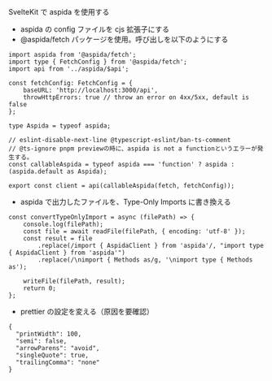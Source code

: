 SvelteKit で aspida を使用する

- aspida の config ファイルを cjs 拡張子にする
- @aspida/fetch パッケージを使用。呼び出しを以下のようにする

```
import aspida from '@aspida/fetch';
import type { FetchConfig } from '@aspida/fetch';
import api from '../aspida/$api';

const fetchConfig: FetchConfig = {
	baseURL: 'http://localhost:3000/api',
	throwHttpErrors: true // throw an error on 4xx/5xx, default is false
};

type Aspida = typeof aspida;

// eslint-disable-next-line @typescript-eslint/ban-ts-comment
// @ts-ignore pnpm previewの時に、aspida is not a functionというエラーが発生する。
const callableAspida = typeof aspida === 'function' ? aspida : (aspida.default as Aspida);

export const client = api(callableAspida(fetch, fetchConfig));

```

- aspida で出力したファイルを、Type-Only Imports に書き換える

```
const convertTypeOnlyImport = async (filePath) => {
	console.log(filePath);
	const file = await readFile(filePath, { encoding: 'utf-8' });
	const result = file
		.replace(/import { AspidaClient } from 'aspida'/, "import type { AspidaClient } from 'aspida'")
		.replace(/\nimport { Methods as/g, '\nimport type { Methods as');

	writeFile(filePath, result);
	return 0;
};
```

- prettier の設定を変える（原因を要確認）

```
{
  "printWidth": 100,
  "semi": false,
  "arrowParens": "avoid",
  "singleQuote": true,
  "trailingComma": "none"
}
```
